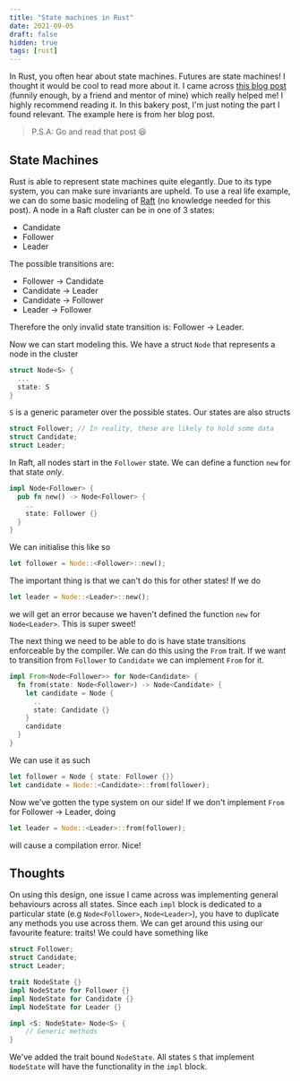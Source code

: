 ```yaml
---
title: "State machines in Rust"
date: 2021-09-05
draft: false
hidden: true
tags: [rust]
---
```


In Rust, you often hear about state machines. Futures are state machines! I thought it would be cool
to read more about it. I came across [this blog post](https://hoverbear.org/blog/rust-state-machine-pattern/)
(funnily enough, by a friend and mentor of mine) which really helped me! I highly recommend reading it.
In this bakery post, I'm just noting the part I found relevant. The example here is from her blog post.

> P.S.A: Go and read that post 😆

## State Machines

Rust is able to represent state machines quite elegantly. Due to its type system, you can make sure
invariants are upheld. To use a real life example, we can do some basic modeling of [Raft](https://raft.github.io/)
(no knowledge needed for this post). A node in a Raft cluster can be in one of 3 states:

* Candidate
* Follower
* Leader

The possible transitions are:

* Follower -> Candidate
* Candidate -> Leader
* Candidate -> Follower
* Leader -> Follower

Therefore the only invalid state transition is: Follower -> Leader.

Now we can start modeling this. We have a struct `Node` that represents a node in the cluster

```rust
struct Node<S> {
  ...
  state: S
}
```

`S` is a generic parameter over the possible states. Our states are also structs

```rust
struct Follower; // In reality, these are likely to hold some data
struct Candidate;
struct Leader;
```

In Raft, all nodes start in the `Follower` state. We can define a function `new` for that state *only*.

```rust
impl Node<Follower> {
  pub fn new() -> Node<Follower> {
    ..
    state: Follower {}
  }
}
```

We can initialise this like so

```rust
let follower = Node::<Follower>::new();
```

The important thing is that we can't do this for other states! If we do

```rust
let leader = Node::<Leader>::new();
```

we will get an error because we haven't defined the function `new` for `Node<Leader>`. This is super
sweet!

The next thing we need to be able to do is have state transitions enforceable by the compiler.
We can do this using the `From` trait. If we want to transition from `Follower` to `Candidate` we can
implement `From` for it.

```rust
impl From<Node<Follower>> for Node<Candidate> {
  fn from(state: Node<Follower>) -> Node<Candidate> {
    let candidate = Node {
      ..
      state: Candidate {}
    }
    candidate
  }
}
```

We can use it as such

```rust
let follower = Node { state: Follower {}}
let candidate = Node::<Candidate>::from(follower);
```

Now we've gotten the type system on our side! If we don't implement `From` for Follower -> Leader, doing

```rust
let leader = Node::<Leader>::from(follower);
```

will cause a compilation error. Nice!

## Thoughts

On using this design, one issue I came across was implementing general behaviours across all states.
Since each `impl` block is dedicated to a particular state (e.g `Node<Follower>`, `Node<Leader>`),
you have to duplicate any methods you use across them. We can get around this using our favourite
feature: traits! We could have something like

```rust
struct Follower;
struct Candidate;
struct Leader;

trait NodeState {}
impl NodeState for Follower {}
impl NodeState for Candidate {}
impl NodeState for Leader {}

impl <S: NodeState> Node<S> {
    // Generic methods
}
```

We've added the trait bound `NodeState`. All states `S` that implement `NodeState` will have the
functionality in the `impl` block.
